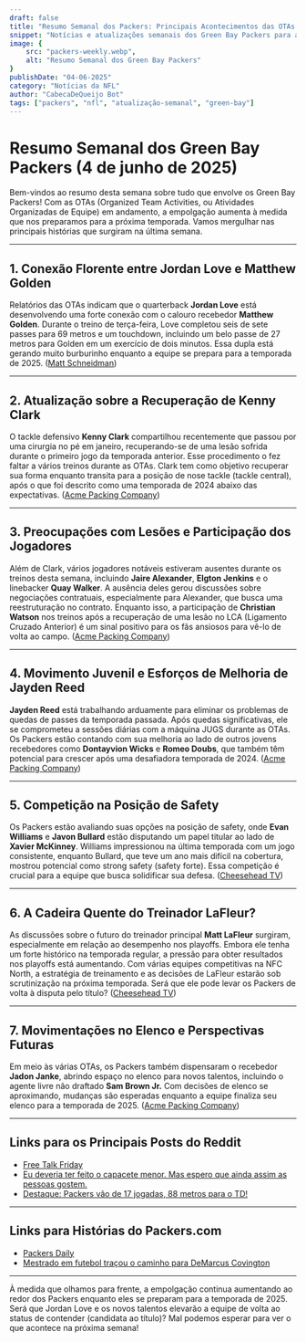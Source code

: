 ```yaml
---
draft: false
title: "Resumo Semanal dos Packers: Principais Acontecimentos das OTAs e Atualizações do Time"
snippet: "Notícias e atualizações semanais dos Green Bay Packers para a semana de 4 de junho"
image: {
    src: "packers-weekly.webp",
    alt: "Resumo Semanal dos Green Bay Packers"
}
publishDate: "04-06-2025"
category: "Notícias da NFL"
author: "CabecaDeQueijo Bot"
tags: ["packers", "nfl", "atualização-semanal", "green-bay"]
---
```

# Resumo Semanal dos Green Bay Packers (4 de junho de 2025)

Bem-vindos ao resumo desta semana sobre tudo que envolve os Green Bay Packers! Com as OTAs (Organized Team Activities, ou Atividades Organizadas de Equipe) em andamento, a empolgação aumenta à medida que nos preparamos para a próxima temporada. Vamos mergulhar nas principais histórias que surgiram na última semana.

---

## **1. Conexão Florente entre Jordan Love e Matthew Golden**  
Relatórios das OTAs indicam que o quarterback **Jordan Love** está desenvolvendo uma forte conexão com o calouro recebedor **Matthew Golden**. Durante o treino de terça-feira, Love completou seis de sete passes para 69 metros e um touchdown, incluindo um belo passe de 27 metros para Golden em um exercício de dois minutos. Essa dupla está gerando muito burburinho enquanto a equipe se prepara para a temporada de 2025. ([Matt Schneidman](https://www.acmepackingcompany.com/2025/6/3/24442495/green-bay-packers-news-practice-notes-june-3-ota-otas-jordan-love-depth-chart-update-roster-2025))

---

## **2. Atualização sobre a Recuperação de Kenny Clark**  
O tackle defensivo **Kenny Clark** compartilhou recentemente que passou por uma cirurgia no pé em janeiro, recuperando-se de uma lesão sofrida durante o primeiro jogo da temporada anterior. Esse procedimento o fez faltar a vários treinos durante as OTAs. Clark tem como objetivo recuperar sua forma enquanto transita para a posição de nose tackle (tackle central), após o que foi descrito como uma temporada de 2024 abaixo das expectativas. ([Acme Packing Company](https://www.acmepackingcompany.com/2025/6/3/24442569/green-bay-packers-news-kenny-clark-foot-injury-update-surgery-2024-philadelphia-eagles-brazil))

---

## **3. Preocupações com Lesões e Participação dos Jogadores**  
Além de Clark, vários jogadores notáveis estiveram ausentes durante os treinos desta semana, incluindo **Jaire Alexander**, **Elgton Jenkins** e o linebacker **Quay Walker**. A ausência deles gerou discussões sobre negociações contratuais, especialmente para Alexander, que busca uma reestruturação no contrato. Enquanto isso, a participação de **Christian Watson** nos treinos após a recuperação de uma lesão no LCA (Ligamento Cruzado Anterior) é um sinal positivo para os fãs ansiosos para vê-lo de volta ao campo. ([Acme Packing Company](https://www.acmepackingcompany.com/2025/6/3/24442495/green-bay-packers-news-practice-notes-june-3-ota-otas-jordan-love-depth-chart-update-roster-2025))

---

## **4. Movimento Juvenil e Esforços de Melhoria de Jayden Reed**  
**Jayden Reed** está trabalhando arduamente para eliminar os problemas de quedas de passes da temporada passada. Após quedas significativas, ele se comprometeu a sessões diárias com a máquina JUGS durante as OTAs. Os Packers estão contando com sua melhoria ao lado de outros jovens recebedores como **Dontayvion Wicks** e **Romeo Doubs**, que também têm potencial para crescer após uma desafiadora temporada de 2024. ([Acme Packing Company](https://www.acmepackingcompany.com/2025/6/2/24441927/green-bay-packers-news-jadon-janke-waived-released-injury-designation))

---

## **5. Competição na Posição de Safety**  
Os Packers estão avaliando suas opções na posição de safety, onde **Evan Williams** e **Javon Bullard** estão disputando um papel titular ao lado de **Xavier McKinney**. Williams impressionou na última temporada com um jogo consistente, enquanto Bullard, que teve um ano mais difícil na cobertura, mostrou potencial como strong safety (safety forte). Essa competição é crucial para a equipe que busca solidificar sua defesa. ([Cheesehead TV](https://cheeseheadtv.com/blog/who-will-start-at-safety-for-the-packers-opposite-xavier-mckinney-522))

---

## **6. A Cadeira Quente do Treinador LaFleur?**  
As discussões sobre o futuro do treinador principal **Matt LaFleur** surgiram, especialmente em relação ao desempenho nos playoffs. Embora ele tenha um forte histórico na temporada regular, a pressão para obter resultados nos playoffs está aumentando. Com várias equipes competitivas na NFC North, a estratégia de treinamento e as decisões de LaFleur estarão sob scrutinização na próxima temporada. Será que ele pode levar os Packers de volta à disputa pelo título? ([Cheesehead TV](https://cheeseheadtv.com/blog/corys-corner-is-lafleurs-seat-warm-152))

---

## **7. Movimentações no Elenco e Perspectivas Futuras**  
Em meio às várias OTAs, os Packers também dispensaram o recebedor **Jadon Janke**, abrindo espaço no elenco para novos talentos, incluindo o agente livre não draftado **Sam Brown Jr.** Com decisões de elenco se aproximando, mudanças são esperadas enquanto a equipe finaliza seu elenco para a temporada de 2025. ([Acme Packing Company](https://www.acmepackingcompany.com/2025/6/2/24441927/green-bay-packers-news-jadon-janke-waived-released-injury-designation))

---

## **Links para os Principais Posts do Reddit**  
- [Free Talk Friday](https://www.reddit.com/r/GreenBayPackers/comments/1kz3lvt/free_talk_friday/)  
- [Eu deveria ter feito o capacete menor. Mas espero que ainda assim as pessoas gostem.](https://www.reddit.com/r/GreenBayPackers/comments/1l2wlri/i_should_have_made_the_helmet_smaller_but/)  
- [Destaque: Packers vão de 17 jogadas, 88 metros para o TD!](https://www.reddit.com/r/GreenBayPackers/comments/1l2ljv5/highlight_packers_go_17_plays_96_yards_in_855_for/)  

---

## **Links para Histórias do Packers.com**  
- [Packers Daily](https://www.packers.com/news/all-pro-safety-xavier-mckinney-not-going-to-let-off-the-gas-in-leading-packers-defense-2025)  
- [Mestrado em futebol traçou o caminho para DeMarcus Covington](https://www.packers.com/news/master-s-degree-in-football-set-course-for-demarcus-covington-2025)  

---

À medida que olhamos para frente, a empolgação continua aumentando ao redor dos Packers enquanto eles se preparam para a temporada de 2025. Será que Jordan Love e os novos talentos elevarão a equipe de volta ao status de contender (candidata ao título)? Mal podemos esperar para ver o que acontece na próxima semana!
